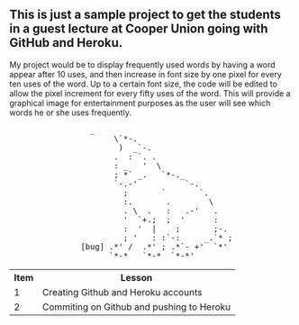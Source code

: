 
This is just a sample project to get the students in a guest lecture at Cooper Union going
with GitHub and Heroku.
------------------------------------------------------------------------------------------
My project would be to display frequently used words by having a word appear after 10
uses, and then increase in font size by one pixel for every ten uses of the word. Up to a
certain font size, the code will be edited to allow the pixel increment for every fifty
uses of the word. This will provide a graphical image for entertainment purposes as the
user will see which words he or she uses frequently.

<pre>                 _                        
                      \`*-.                    
                       )  _`-.                 
                      .  : `. .                
                      : _   '  \               
                      ; *` _.   `*-._          
                      `-.-'          `-.       
                        ;       `       `.     
                        :.       .        \    
                        . \  .   :   .-'   .   
                        '  `+.;  ;  '      :   
                        :  '  |    ;       ;-. 
                        ; '   : :`-:     _.`* ;
               [bug] .*' /  .*' ; .*`- +'  `*' 
                     `*-*   `*-*  `*-*'        
</pre>

<table>
  <tr>
    <th>Item</th><th>Lesson</th>
  </tr>
  <tr>
    <td>1</td><td>Creating Github and Heroku accounts</td>
  </tr>
  <tr>
    <td>2</td><td>Commiting on Github and pushing to Heroku</td>
  </tr>
</table>